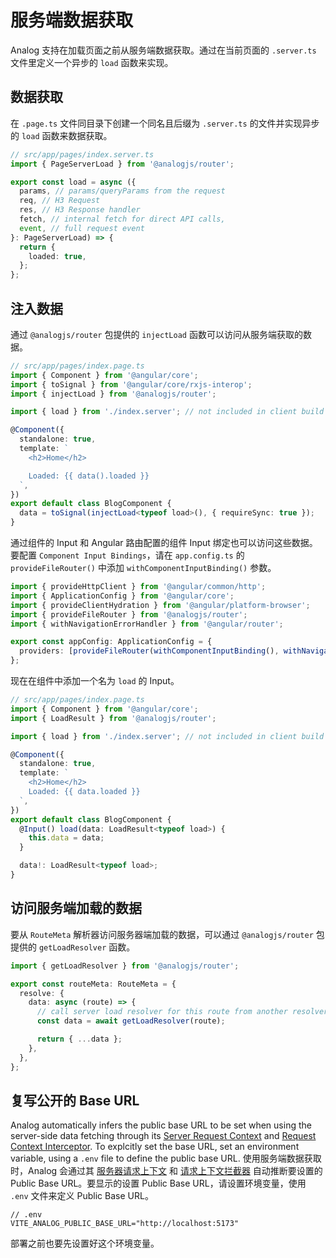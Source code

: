 # 服务端数据获取

Analog 支持在加载页面之前从服务端数据获取。通过在当前页面的 `.server.ts` 文件里定义一个异步的 `load` 函数来实现。

## 数据获取

在 `.page.ts` 文件同目录下创建一个同名且后缀为 `.server.ts` 的文件并实现异步的 `load` 函数来数据获取。

```ts
// src/app/pages/index.server.ts
import { PageServerLoad } from '@analogjs/router';

export const load = async ({
  params, // params/queryParams from the request
  req, // H3 Request
  res, // H3 Response handler
  fetch, // internal fetch for direct API calls,
  event, // full request event
}: PageServerLoad) => {
  return {
    loaded: true,
  };
};
```

## 注入数据

通过 `@analogjs/router` 包提供的 `injectLoad` 函数可以访问从服务端获取的数据。

```ts
// src/app/pages/index.page.ts
import { Component } from '@angular/core';
import { toSignal } from '@angular/core/rxjs-interop';
import { injectLoad } from '@analogjs/router';

import { load } from './index.server'; // not included in client build

@Component({
  standalone: true,
  template: `
    <h2>Home</h2>

    Loaded: {{ data().loaded }}
  `,
})
export default class BlogComponent {
  data = toSignal(injectLoad<typeof load>(), { requireSync: true });
}
```

通过组件的 Input 和 Angular 路由配置的组件 Input 绑定也可以访问这些数据。要配置 `Component Input Bindings`，请在 `app.config.ts` 的 `provideFileRouter()` 中添加 `withComponentInputBinding()` 参数。

```ts
import { provideHttpClient } from '@angular/common/http';
import { ApplicationConfig } from '@angular/core';
import { provideClientHydration } from '@angular/platform-browser';
import { provideFileRouter } from '@analogjs/router';
import { withNavigationErrorHandler } from '@angular/router';

export const appConfig: ApplicationConfig = {
  providers: [provideFileRouter(withComponentInputBinding(), withNavigationErrorHandler(console.error)), provideHttpClient(), provideClientHydration()],
};
```

现在在组件中添加一个名为 `load` 的 Input。

```ts
// src/app/pages/index.page.ts
import { Component } from '@angular/core';
import { LoadResult } from '@analogjs/router';

import { load } from './index.server'; // not included in client build

@Component({
  standalone: true,
  template: `
    <h2>Home</h2>
    Loaded: {{ data.loaded }}
  `,
})
export default class BlogComponent {
  @Input() load(data: LoadResult<typeof load>) {
    this.data = data;
  }

  data!: LoadResult<typeof load>;
}
```

## 访问服务端加载的数据

要从 `RouteMeta` 解析器访问服务器端加载的数据，可以通过 `@analogjs/router` 包提供的 `getLoadResolver` 函数。

```ts
import { getLoadResolver } from '@analogjs/router';

export const routeMeta: RouteMeta = {
  resolve: {
    data: async (route) => {
      // call server load resolver for this route from another resolver
      const data = await getLoadResolver(route);

      return { ...data };
    },
  },
};
```

## 复写公开的 Base URL

Analog automatically infers the public base URL to be set when using the server-side data fetching through its [Server Request Context](/docs/features/data-fetching/overview#server-request-context) and [Request Context Interceptor](/docs/features/data-fetching/overview#request-context-interceptor). To explcitly set the base URL, set an environment variable, using a `.env` file to define the public base URL.
使用服务端数据获取时，Analog 会通过其 [服务器请求上下文](/docs/features/data-fetching/overview#server-request-context) 和 [请求上下文拦截器](/docs/features/data-fetching/overview#request-context-interceptor) 自动推断要设置的 Public Base URL。要显示的设置 Public Base URL，请设置环境变量，使用 `.env` 文件来定义 Public Base URL。

```
// .env
VITE_ANALOG_PUBLIC_BASE_URL="http://localhost:5173"
```

部署之前也要先设置好这个环境变量。
